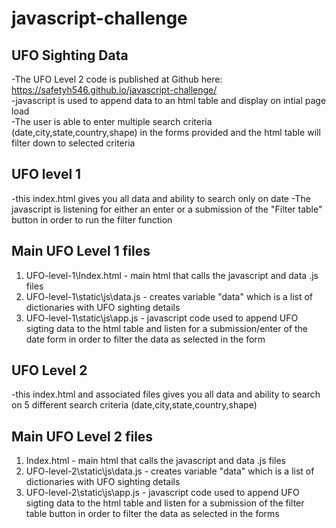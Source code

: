 # javascript-challenge

## UFO Sighting Data
-The UFO Level 2 code is published at Github here: https://safetyh546.github.io/javascript-challenge/<br />
-javascript is used to append data to an html table and display on intial page load<br />
-The user is able to enter multiple search criteria (date,city,state,country,shape) in the forms provided and the html table will filter down to selected criteria<br />


## UFO level 1
-this index.html gives you all data and ability to search only on date
-The javascript is listening for either an enter or a submission of the "Filter table" button in order to run the filter function<br />

## Main UFO Level 1 files
1) UFO-level-1\Index.html - main html that calls the javascript and data .js files<br />
2) UFO-level-1\static\js\data.js  - creates variable "data" which is a list of dictionaries with UFO sighting details<br />
3) UFO-level-1\static\js\app.js - javascript code used to append UFO sigting data to the html table and listen for a submission/enter of the date form in order to filter the data as selected in the form<br />

## UFO Level 2
-this index.html and associated files gives you all data and ability to search on 5 different search criteria (date,city,state,country,shape) 

## Main UFO Level 2 files
1) Index.html - main html that calls the javascript and data .js files<br />
2) UFO-level-2\static\js\data.js  - creates variable "data" which is a list of dictionaries with UFO sighting details<br />
3) UFO-level-2\static\js\app.js - javascript code used to append UFO sigting data to the html table and listen for a submission of the filter table button in order to filter the data as selected in the forms<br />
